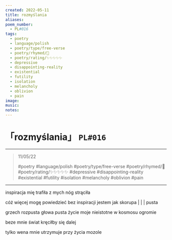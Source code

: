```yaml
---
created: 2022-05-11
title: rozmyślania
aliases:
poem_number:
  - PL#016
tags:
  - poetry
  - language/polish
  - poetry/type/free-verse
  - poetry/rhymed/🔴
  - poetry/rating/✨✨✨✨✨
  - depressive
  - disappointing-reality
  - existential
  - futility
  - isolation
  - melancholy
  - oblivion
  - pain
image:
music:
notes:
---
```

# 「rozmyślania」 `PL#016`

---

> 11/05/22
> 
> #poetry 
> #language/polish 
> #poetry/type/free-verse 
> #poetry/rhymed/🔴 
> #poetry/rating/✨✨✨✨✨ 
> #depressive #disappointing-reality #existential #futility #isolation #melancholy #oblivion #pain 

---

inspiracja mię trafiła
z mych nóg strąciła

cóż więcej mogę powiedzieć
bez inspiracji jestem jak skorupa
|
|
|
pusta

grzech rozpusta
głowa pusta
życie moje
nieistotne
w kosmosu
ogromie

beze mnie
świat
kręciłby się
dalej

tylko wena
mnie utrzymuje
przy życia mozole
